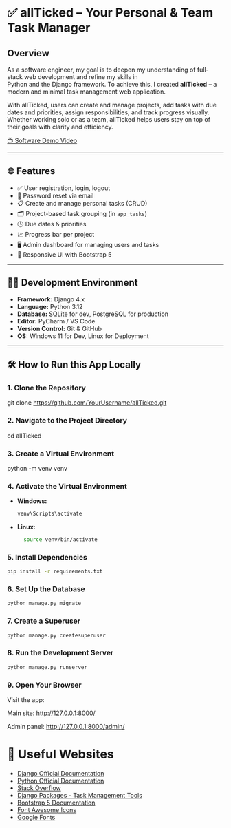 # ✅ allTicked – Your Personal & Team Task Manager

## Overview

As a software engineer, my goal is to deepen my understanding of full-stack web development and refine my skills in  
Python and the Django framework. To achieve this, I created **allTicked** – a modern and minimal task management web application.

With allTicked, users can create and manage projects, add tasks with due dates and priorities, assign responsibilities, and track progress visually. Whether working solo or as a team, allTicked helps users stay on top of their goals with clarity and efficiency.

[📺 Software Demo Video](http://youtube.link.goes.here)

---

## 🌐 Features

- ✅ User registration, login, logout
- 🔐 Password reset via email
- 📋 Create and manage personal tasks (CRUD)
- 🗂️ Project-based task grouping (in `app_tasks`)
- 🕓 Due dates & priorities
- 📈 Progress bar per project
- 🖥️ Admin dashboard for managing users and tasks
- 📱 Responsive UI with Bootstrap 5

---

## 🧑‍💻 Development Environment

- **Framework:** Django 4.x
- **Language:** Python 3.12
- **Database:** SQLite for dev, PostgreSQL for production
- **Editor:** PyCharm / VS Code
- **Version Control:** Git & GitHub
- **OS:** Windows 11 for Dev, Linux for Deployment

---

## 🛠️ How to Run this App Locally

### 1. Clone the Repository
git clone https://github.com/YourUsername/allTicked.git

### 2. Navigate to the Project Directory
cd allTicked

### 3. Create a Virtual Environment
python -m venv venv

### 4. Activate the Virtual Environment
- **Windows:**
  ```bash
  venv\Scripts\activate
  ```
- **Linux:**
  ```bash
    source venv/bin/activate
    ```
  
### 5. Install Dependencies
```bash
pip install -r requirements.txt
```
### 6. Set Up the Database
```bash
python manage.py migrate
```
### 7. Create a Superuser
```bash
python manage.py createsuperuser
```
### 8. Run the Development Server
```bash
python manage.py runserver
```
### 9. Open Your Browser
Visit the app:

Main site: http://127.0.0.1:8000/

Admin panel: http://127.0.0.1:8000/admin/


# 🧠 Useful Websites

* [Django Official Documentation](https://docs.djangoproject.com/)
* [Python Official Documentation](https://docs.python.org/3/)
* [Stack Overflow](https://stackoverflow.com/)
* [Django Packages - Task Management Tools](https://djangopackages.org/grids/g/task-management/)
* [Bootstrap 5 Documentation](https://getbootstrap.com/docs/5.0/getting-started/introduction/)
* [Font Awesome Icons](https://fontawesome.com/)
* [Google Fonts](https://fonts.google.com/)




